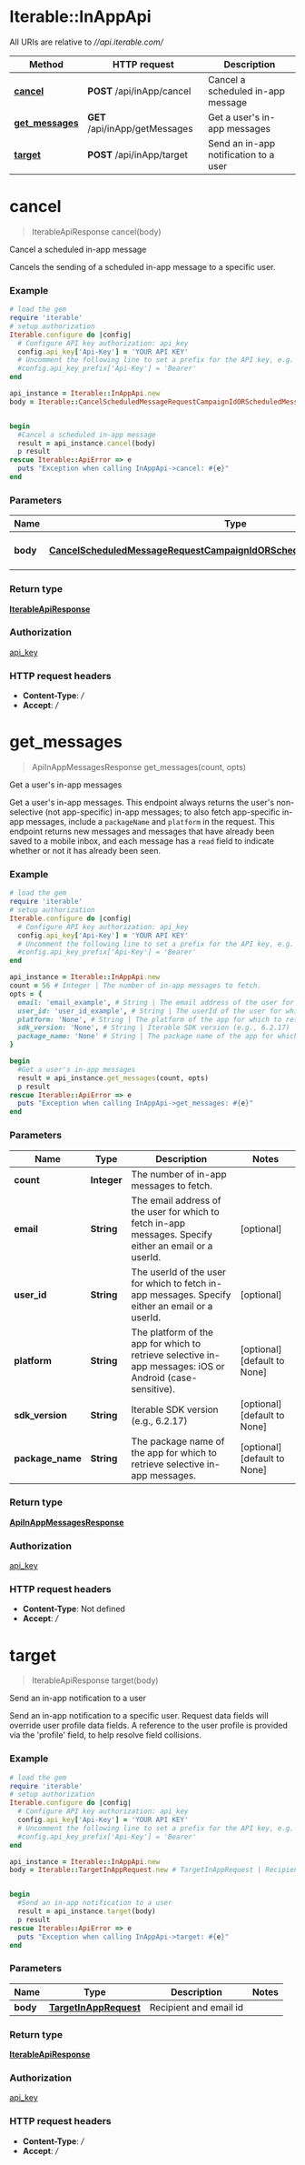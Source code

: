 # Iterable::InAppApi

All URIs are relative to *//api.iterable.com/*

Method | HTTP request | Description
------------- | ------------- | -------------
[**cancel**](InAppApi.md#cancel) | **POST** /api/inApp/cancel | Cancel a scheduled in-app message
[**get_messages**](InAppApi.md#get_messages) | **GET** /api/inApp/getMessages | Get a user&#x27;s in-app messages
[**target**](InAppApi.md#target) | **POST** /api/inApp/target | Send an in-app notification to a user

# **cancel**
> IterableApiResponse cancel(body)

Cancel a scheduled in-app message

Cancels the sending of a scheduled in-app message to a specific user.

### Example
```ruby
# load the gem
require 'iterable'
# setup authorization
Iterable.configure do |config|
  # Configure API key authorization: api_key
  config.api_key['Api-Key'] = 'YOUR API KEY'
  # Uncomment the following line to set a prefix for the API key, e.g. 'Bearer' (defaults to nil)
  #config.api_key_prefix['Api-Key'] = 'Bearer'
end

api_instance = Iterable::InAppApi.new
body = Iterable::CancelScheduledMessageRequestCampaignIdORScheduledMessageIdAreRequired.new # CancelScheduledMessageRequestCampaignIdORScheduledMessageIdAreRequired | Email and Campaign ID


begin
  #Cancel a scheduled in-app message
  result = api_instance.cancel(body)
  p result
rescue Iterable::ApiError => e
  puts "Exception when calling InAppApi->cancel: #{e}"
end
```

### Parameters

Name | Type | Description  | Notes
------------- | ------------- | ------------- | -------------
 **body** | [**CancelScheduledMessageRequestCampaignIdORScheduledMessageIdAreRequired**](CancelScheduledMessageRequestCampaignIdORScheduledMessageIdAreRequired.md)| Email and Campaign ID | 

### Return type

[**IterableApiResponse**](IterableApiResponse.md)

### Authorization

[api_key](../README.md#api_key)

### HTTP request headers

 - **Content-Type**: */*
 - **Accept**: */*



# **get_messages**
> ApiInAppMessagesResponse get_messages(count, opts)

Get a user's in-app messages

Get a user's in-app messages. This endpoint always returns the user's non-selective (not app-specific) in-app messages; to also fetch app-specific in-app messages, include a <code>packageName</code> and <code>platform</code> in the request. This endpoint returns new messages and messages that have already been saved to a mobile inbox, and each message has a <code>read</code> field to indicate whether or not it has already been seen.

### Example
```ruby
# load the gem
require 'iterable'
# setup authorization
Iterable.configure do |config|
  # Configure API key authorization: api_key
  config.api_key['Api-Key'] = 'YOUR API KEY'
  # Uncomment the following line to set a prefix for the API key, e.g. 'Bearer' (defaults to nil)
  #config.api_key_prefix['Api-Key'] = 'Bearer'
end

api_instance = Iterable::InAppApi.new
count = 56 # Integer | The number of in-app messages to fetch.
opts = { 
  email: 'email_example', # String | The email address of the user for which to fetch in-app messages. Specify either an email or a userId.
  user_id: 'user_id_example', # String | The userId of the user for which to fetch in-app messages. Specify either an email or a userId.
  platform: 'None', # String | The platform of the app for which to retrieve selective in-app messages: iOS or Android (case-sensitive).
  sdk_version: 'None', # String | Iterable SDK version (e.g., 6.2.17)
  package_name: 'None' # String | The package name of the app for which to retrieve selective in-app messages.
}

begin
  #Get a user's in-app messages
  result = api_instance.get_messages(count, opts)
  p result
rescue Iterable::ApiError => e
  puts "Exception when calling InAppApi->get_messages: #{e}"
end
```

### Parameters

Name | Type | Description  | Notes
------------- | ------------- | ------------- | -------------
 **count** | **Integer**| The number of in-app messages to fetch. | 
 **email** | **String**| The email address of the user for which to fetch in-app messages. Specify either an email or a userId. | [optional] 
 **user_id** | **String**| The userId of the user for which to fetch in-app messages. Specify either an email or a userId. | [optional] 
 **platform** | **String**| The platform of the app for which to retrieve selective in-app messages: iOS or Android (case-sensitive). | [optional] [default to None]
 **sdk_version** | **String**| Iterable SDK version (e.g., 6.2.17) | [optional] [default to None]
 **package_name** | **String**| The package name of the app for which to retrieve selective in-app messages. | [optional] [default to None]

### Return type

[**ApiInAppMessagesResponse**](ApiInAppMessagesResponse.md)

### Authorization

[api_key](../README.md#api_key)

### HTTP request headers

 - **Content-Type**: Not defined
 - **Accept**: */*



# **target**
> IterableApiResponse target(body)

Send an in-app notification to a user

Send an in-app notification to a specific user. Request data fields will override user profile data fields. A reference to the user profile is provided via the 'profile' field, to help resolve field collisions.

### Example
```ruby
# load the gem
require 'iterable'
# setup authorization
Iterable.configure do |config|
  # Configure API key authorization: api_key
  config.api_key['Api-Key'] = 'YOUR API KEY'
  # Uncomment the following line to set a prefix for the API key, e.g. 'Bearer' (defaults to nil)
  #config.api_key_prefix['Api-Key'] = 'Bearer'
end

api_instance = Iterable::InAppApi.new
body = Iterable::TargetInAppRequest.new # TargetInAppRequest | Recipient and email id


begin
  #Send an in-app notification to a user
  result = api_instance.target(body)
  p result
rescue Iterable::ApiError => e
  puts "Exception when calling InAppApi->target: #{e}"
end
```

### Parameters

Name | Type | Description  | Notes
------------- | ------------- | ------------- | -------------
 **body** | [**TargetInAppRequest**](TargetInAppRequest.md)| Recipient and email id | 

### Return type

[**IterableApiResponse**](IterableApiResponse.md)

### Authorization

[api_key](../README.md#api_key)

### HTTP request headers

 - **Content-Type**: */*
 - **Accept**: */*



